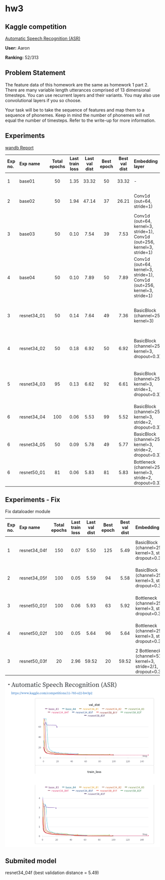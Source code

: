 # hw3

## Kaggle competition
[Automatic Speech Recognition (ASR)](https://www.kaggle.com/competitions/11-785-s22-hw3p2)

**User:** Aaron

**Ranking:** 52/313

## Problem Statement

The feature data of this homework are the same as homework 1 part 2. There are many variable length utterances comprised of 13 dimensional timesteps. You can use recurrent layers and their variants. You may also use convolutional layers if you so choose.

Your task will be to take the sequence of features and map them to a sequence of phonemes. Keep in mind the number of phonemes will not equal the number of timesteps. Refer to the write-up for more information.


## Experiments
[wandb Report](https://wandb.ai/ssiwapol/11785-hw3p2/reports/11785-hw3p2--VmlldzoxODI1MDY3?accessToken=jqa1r1qakg766havagmxk3igtemoswafpbwkcu4a5rv0rhpkbjnlqiismekjq6zu)


| Exp no. |   Exp name  | Total epochs | Last train loss | Last val dist | Best epoch | Best val dist |                              Embedding layer                              |                     RNN layer                    |                   Linear layer                  |                            Details                            |             Reference             |
|:-------|:-----------|:------------:|:---------------:|:-------------:|:----------:|:-------------:|:-------------------------------------------------------------------------|:------------------------------------------------|:-----------------------------------------------|:-------------------------------------------------------------|:---------------------------------|
|       1 | base01      |      50      |       1.35      |     33.32     |     50     |     33.32     | -                                                                         | LSTM (layer=1, hidden=256)                       | -                                               | Base model                                                    | Starter code                      |
|       2 | base02      |      50      |       1.94      |     47.14     |     37     |     26.21     | Conv1d (out=64, stride=1)                                                 | LSTM (layer=1, hidden=256)                       | -                                               | base01 + add embedding layer                                  | Starter code                      |
|       3 | base03      |      50      |       0.10      |      7.54     |     39     |      7.53     | Conv1d (out=64, kernel=3, stride=1), Conv1d (out=256, kernel=3, stride=1) | LSTM (layer=4, hidden=256, bi=True, dropout=0.1) | Linear (out=2048)                               | base02 + add embedding layer, adjust LSTM, add linear layer   | Starter code                      |
|       4 | base04      |      50      |       0.10      |      7.89     |     50     |      7.89     | Conv1d (out=64, kernel=3, stride=1), Conv1d (out=256, kernel=3, stride=1) | LSTM (layer=4, hidden=256, bi=True, dropout=0.1) | Linear (out=2048, dropout=0.1)                  | base03 + add dropout                                          | Starter code                      |
|       3 | resnet34_01 |      50      |       0.14      |      7.64     |     49     |      7.36     | BasicBlock (channel=256, kernel=3)                                        | LSTM (layer=4, hidden=256, bi=True, dropout=0.1) | Linear (out=2048, dropout=0.2)                  | Adapted ResNet34 to embedding layer (wrong block structure)   | https://github.com/pytorch/vision |
|       4 | resnet34_02 |      50      |       0.18      |      6.92     |     50     |      6.92     | BasicBlock (channel=256, kernel=3, dropout=0.3)                           | LSTM (layer=4, hidden=256, bi=True, dropout=0.3) | Linear (out=2048, batchnorm, dropout=0.4, ReLU) | resnet34_02 + adjust dropout (wrong block structure)          | https://github.com/pytorch/vision |
|       5 | resnet34_03 |      95      |       0.13      |      6.62     |     92     |      6.61     | BasicBlock (channel=256, kernel=3, stride=1, dropout=0.3)                 | LSTM (layer=4, hidden=256, bi=True, dropout=0.3) | Linear (out=2048, batchnorm, dropout=0.4, ReLU) | Adapted ResNet34 to embedding layer (correct block structure) | https://github.com/pytorch/vision |
|       6 | resnet34_04 |      100     |       0.06      |      5.53     |     99     |      5.52     | BasicBlock (channel=256, kernel=3, stride=2, dropout=0.3)                 | LSTM (layer=4, hidden=256, bi=True, dropout=0.3) | Linear (out=2048, batchnorm, dropout=0.4, ReLU) | resnet34_03 + add stride = 2                                  | https://github.com/pytorch/vision |
|       6 | resnet34_05 |      50      |       0.09      |      5.78     |     49     |      5.77     | BasicBlock (channel=256, kernel=3, stride=2, dropout=0.3)                 | LSTM (layer=4, hidden=256, bi=True, dropout=0.3) | Linear (out=2048, batchnorm, dropout=0.4, ReLU) | resnet34_04 + Kaiming weight initialization                   | https://github.com/pytorch/vision |
|       6 | resnet50_01 |      81      |       0.06      |      5.83     |     81     |      5.83     | Bottleneck (channel=256, kernel=3, stride=2, dropout=0.3)                 | LSTM (layer=4, hidden=256, bi=True, dropout=0.3) | Linear (out=2048, batchnorm, dropout=0.4, ReLU) | Adapted ResNet50 to embedding layer                           | https://github.com/pytorch/vision |


## Experiments - Fix
Fix dataloader module

| Exp no. |   Exp name   | Total epochs | Last train loss | Last val dist | Best epoch | Best val dist |                          Embedding layer                          |                     RNN layer                    |                   Linear layer                  |                    Details                   |             Reference             |
|:-------|:------------|:------------:|:---------------:|:-------------:|:----------:|:-------------:|:-----------------------------------------------------------------|:------------------------------------------------|:-----------------------------------------------|:--------------------------------------------|:---------------------------------|
|       1 | resnet34_04f |      150     |       0.07      |      5.50     |     125    |      5.49     | BasicBlock (channel=256, kernel=3, stride=2, dropout=0.3)         | LSTM (layer=4, hidden=256, bi=True, dropout=0.3) | Linear (out=2048, batchnorm, dropout=0.4, ReLU) | resnet34_04 (fix dataloader)                 | https://github.com/pytorch/vision |
|       2 | resnet34_05f |      100     |       0.05      |      5.59     |     94     |      5.58     | BasicBlock (channel=256, kernel=3, stride=2, dropout=0.3)         | LSTM (layer=4, hidden=256, bi=True, dropout=0.3) | Linear (out=2048, batchnorm, dropout=0.4, ReLU) | resnet34_05 (fix dataloader)                 | https://github.com/pytorch/vision |
|       3 | resnet50_01f |      100     |       0.06      |      5.93     |     63     |      5.92     | Bottleneck (channel=256, kernel=3, stride=2, dropout=0.3)         | LSTM (layer=4, hidden=256, bi=True, dropout=0.3) | Linear (out=2048, batchnorm, dropout=0.4, ReLU) | resnet50_01 (fix dataloader)                 | https://github.com/pytorch/vision |
|       4 | resnet50_02f |      100     |       0.05      |      5.64     |     96     |      5.64     | Bottleneck (channel=256, kernel=3, stride=2, dropout=0.3)         | LSTM (layer=4, hidden=256, bi=True, dropout=0.3) | Linear (out=2048, batchnorm, dropout=0.4, ReLU) | resnet50_01f + Kaiming weight initialization | https://github.com/pytorch/vision |
|       3 | resnet50_03f |      20      |       2.96      |     59.52     |     20     |     59.52     | 2 Bottleneck (channel=512/256, kernel=3, stride=2/1, dropout=0.3) | LSTM (layer=4, hidden=256, bi=True, dropout=0.3) | Linear (out=2048, batchnorm, dropout=0.4, ReLU) | resnet50_02f + add more embedding layer      | https://github.com/pytorch/vision |

![Screenshot](src/wandb1.png)

## Submited model
resnet34_04f (best validation distance = 5.49)
